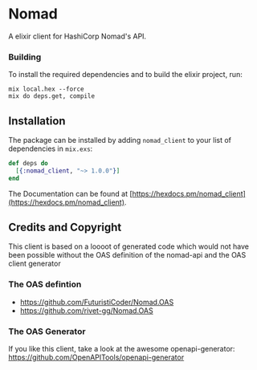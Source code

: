 # Nomad

A elixir client for HashiCorp Nomad's API.

### Building

To install the required dependencies and to build the elixir project, run:
```
mix local.hex --force
mix do deps.get, compile
```

## Installation

The package can be installed
by adding `nomad_client` to your list of dependencies in `mix.exs`:

```elixir
def deps do
  [{:nomad_client, "~> 1.0.0"}]
end
```

The Documentation can be found at [https://hexdocs.pm/nomad_client](https://hexdocs.pm/nomad_client).

## Credits and Copyright

This client is based on a loooot of generated code which would not have been possible without the OAS definition of the nomad-api and the OAS client generator
### The OAS defintion
 - https://github.com/FuturistiCoder/Nomad.OAS
 - https://github.com/rivet-gg/Nomad.OAS

### The OAS Generator

If you like this client, take a look at the awesome openapi-generator:
 https://github.com/OpenAPITools/openapi-generator